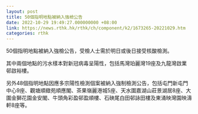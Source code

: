 ```yaml
---
layout: post
title: 50個指明地點被納入強檢公告
date: 2022-10-29 19:49:27.000000000 +08:00
link: https://news.rthk.hk/rthk/ch/component/k2/1673265-20221029.htm
categories: rthk
---
```


50個指明地點被納入強檢公告，受檢人士需於明日或後日接受核酸檢測。

其中兩個地點的污水樣本對新冠病毒呈陽性，包括馬灣珀麗灣19座及九龍灣啟業邨啟裕樓。

另外48個指明地點因應多宗陽性檢測個案被納入強制檢測公告，包括屯門新屯門中心9座、觀塘順緻苑順應閣、茶果嶺麗港城5座、天水圍嘉湖山莊景湖居8座、大圍金獅花園金安閣、牛頭角彩盈邨盈順樓、石硤尾白田邨詠田樓及東涌映灣園映濤軒8座等。
